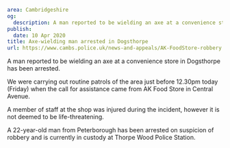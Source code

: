 ```yaml
area: Cambridgeshire
og:
  description: A man reported to be wielding an axe at a convenience store in Dogsthorpe has been arrested.
publish:
  date: 10 Apr 2020
title: Axe-wielding man arrested in Dogsthorpe
url: https://www.cambs.police.uk/news-and-appeals/AK-FoodStore-robbery
```

A man reported to be wielding an axe at a convenience store in Dogsthorpe has been arrested.

We were carrying out routine patrols of the area just before 12.30pm today (Friday) when the call for assistance came from AK Food Store in Central Avenue.

A member of staff at the shop was injured during the incident, however it is not deemed to be life-threatening.

A 22-year-old man from Peterborough has been arrested on suspicion of robbery and is currently in custody at Thorpe Wood Police Station.
